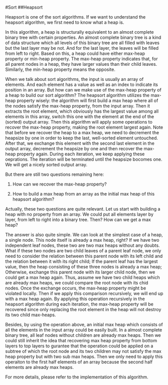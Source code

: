 #Sort
##Heapsort

Heapsort is one of the sort algorithms. If we want to understand the heapsort algorithm, we first need to know what a heap is.

In this algorithm, a heap is structurally equivalent to an almost complete binary tree with certain properties. An almost complete binary tree is a kind of data structure which all levels of this binary tree are all filled with leaves but the last layer may be not. And for the last layer, the leaves will be filled from left to right. Based on this, a heap could have either max-heap property or min-heap property. The max-heap property indicates that, for all parent nodes in a heap, they have larger values than their child leaves. Similarly, the min-heap property means the opposite.

When we talk about sort algorithms, the input is usually an array of elements. And each element has a value as well as an index to indicate its position in an array. But how can we make use of the max-heap property of a heap to build our sort algorithm? The heapsort algorithm utilizes the max-heap property wisely: the algorithm will first build a max heap where all of the nodes satisfy the max-heap property, from the input array. Then it extracts the root element, which obviously has the largest value among all elements in this array, switch this one with the element at the end of the (sorted) output array. Then this algorithm will apply some operations to recover the max-heap property, making the root element largest again. Note that before we recover the heap to a max heap, we need to decrement the heapsize by one in order to keep the last, well-sorted element untouched. After that, we exchange this element with the second last element in the output array, decrement the heapsize by one and then recover the max-heap property again. During each iteration, we keep applying these oeprations. The iteration will be terminated until the heapsize bocomes one. We will get a nicely sorted output array.

But there are still two questions remaining here: 

1. How can we recover the max-heap property?

2. How to build a max heap from an array as the initial max heap of this heapsort algorithm?

Actually, these two questions are quite relevant. Let us start with building a heap with no property from an array. We could put all elements layer by layer, from left to right into a binary tree. Then? How can we get a max heap?

The answer is also quite simple. We can look at the simplest case of a heap, a single node. This node itself is already a max heap, right? If we have two independent leaf nodes, these two are two max heaps without any doubts. What if these two nodes are two child leaves of a parent leaf node, we only need to consider the relation between this parent node with its left child and the relation between it with its right child; If the parent leaf has the largest value, then the heap consisting of these three nodes is already a max heap; Otherwise, exchange this parent node with its larger child node, then we could get a max heap again. Thus, assume we have two child heaps which are already max heaps, we could compare the root node with its chid nodes. Once the exchange occurs, the max-heap property might be violated locally. Then if we apply this comparison recursively, we will end up with a max heap again. By applying this operation recursively in the heapsort algorithm during each iteration, the max-heap property will be recovered since only replacing the root element in the heap will not destroy its two child max-heaps.

Besides, by using the operation above, an initial max heap which consists of all the elements in the input array could be easily built. In a almost complete binary tree, all leaf nodes without children are already max heaps. Then we could still inherit the idea that recovering max heap property from bottom layers to top layers to gurantee that the operation could be applied on a subtree of which the root node and its two children may not satisfy the max heap property but with two sub max heaps. Then we only need to apply this operaiton to the first half elements of an array because the second half elements are already max heaps. 

For more details, please refer to the implementation of this algorithm.
